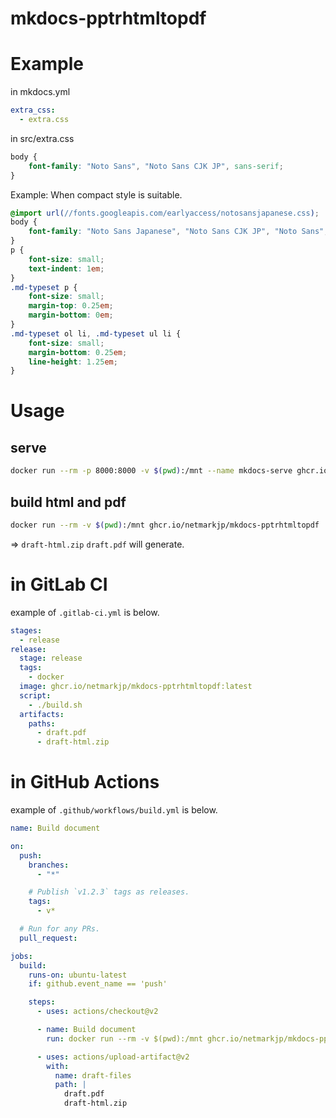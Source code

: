 # mkdocs-pptrhtmltopdf

# Example

in mkdocs.yml

```yaml
extra_css:
  - extra.css
```

in src/extra.css

```css
body {
    font-family: "Noto Sans", "Noto Sans CJK JP", sans-serif;
}
```

Example: When compact style is suitable.

```css
@import url(//fonts.googleapis.com/earlyaccess/notosansjapanese.css);
body {
    font-family: "Noto Sans Japanese", "Noto Sans CJK JP", "Noto Sans", sans-serif;
}
p {
    font-size: small;
    text-indent: 1em;
}
.md-typeset p {
    font-size: small;
    margin-top: 0.25em;
    margin-bottom: 0em;
}
.md-typeset ol li, .md-typeset ul li {
    font-size: small;
    margin-bottom: 0.25em;
    line-height: 1.25em;
}
```

# Usage

## serve

```bash
docker run --rm -p 8000:8000 -v $(pwd):/mnt --name mkdocs-serve ghcr.io/netmarkjp/mkdocs-pptrhtmltopdf mkdocs serve
```

## build html and pdf

```bash
docker run --rm -v $(pwd):/mnt ghcr.io/netmarkjp/mkdocs-pptrhtmltopdf
```

=> `draft-html.zip` `draft.pdf` will generate.

# in GitLab CI

example of `.gitlab-ci.yml` is below.

```yaml
stages:
  - release
release:
  stage: release
  tags:
    - docker
  image: ghcr.io/netmarkjp/mkdocs-pptrhtmltopdf:latest
  script:
    - ./build.sh
  artifacts:
    paths:
      - draft.pdf
      - draft-html.zip
```

# in GitHub Actions

example of `.github/workflows/build.yml` is below.

```yaml
name: Build document

on:
  push:
    branches:
      - "*"

    # Publish `v1.2.3` tags as releases.
    tags:
      - v*

  # Run for any PRs.
  pull_request:

jobs:
  build:
    runs-on: ubuntu-latest
    if: github.event_name == 'push'

    steps:
      - uses: actions/checkout@v2

      - name: Build document
        run: docker run --rm -v $(pwd):/mnt ghcr.io/netmarkjp/mkdocs-pptrhtmltopdf:latest

      - uses: actions/upload-artifact@v2
        with:
          name: draft-files
          path: |
            draft.pdf
            draft-html.zip
```
